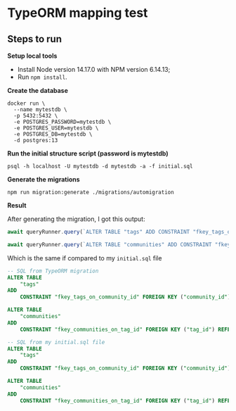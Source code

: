 # TypeORM mapping test

## Steps to run

**Setup local tools**
- Install Node version 14.17.0 with NPM version 6.14.13;
- Run `npm install`.

**Create the database**
```shell
docker run \
  --name mytestdb \
  -p 5432:5432 \
  -e POSTGRES_PASSWORD=mytestdb \
  -e POSTGRES_USER=mytestdb \
  -e POSTGRES_DB=mytestdb \
  -d postgres:13
```

**Run the initial structure script (password is mytestdb)**
```shell
psql -h localhost -U mytestdb -d mytestdb -a -f initial.sql
```

**Generate the migrations**
```shell
npm run migration:generate ./migrations/automigration
```

**Result**

After generating the migration, I got this output:
```js
await queryRunner.query(`ALTER TABLE "tags" ADD CONSTRAINT "fkey_tags_on_community_id" FOREIGN KEY ("community_id") REFERENCES "communities"("id") ON DELETE NO ACTION ON UPDATE NO ACTION`);

await queryRunner.query(`ALTER TABLE "communities" ADD CONSTRAINT "fkey_communities_on_tag_id" FOREIGN KEY ("tag_id") REFERENCES "tags"("id") ON DELETE NO ACTION ON UPDATE NO ACTION`);
```

Which is the same if compared to my `initial.sql` file
```sql
-- SQL from TypeORM migration
ALTER TABLE
    "tags"
ADD
    CONSTRAINT "fkey_tags_on_community_id" FOREIGN KEY ("community_id") REFERENCES "communities"("id") ON DELETE NO ACTION ON UPDATE NO ACTION

ALTER TABLE 
    "communities"
ADD
    CONSTRAINT "fkey_communities_on_tag_id" FOREIGN KEY ("tag_id") REFERENCES "tags"("id") ON DELETE NO ACTION ON UPDATE NO ACTION

-- SQL from my initial.sql file
ALTER TABLE
    "tags"
ADD
    CONSTRAINT "fkey_tags_on_community_id" FOREIGN KEY ("community_id") REFERENCES "communities"("id") ON DELETE NO ACTION ON UPDATE NO ACTION;

ALTER TABLE
    "communities"
ADD
    CONSTRAINT "fkey_communities_on_tag_id" FOREIGN KEY ("tag_id") REFERENCES "tags"("id") ON DELETE NO ACTION ON UPDATE NO ACTION;